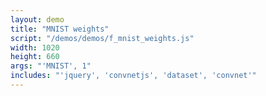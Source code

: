 ```yaml
---
layout: demo
title: "MNIST weights"
script: "/demos/demos/f_mnist_weights.js"
width: 1020
height: 660
args: "'MNIST', 1"
includes: "'jquery', 'convnetjs', 'dataset', 'convnet'"
---
```



